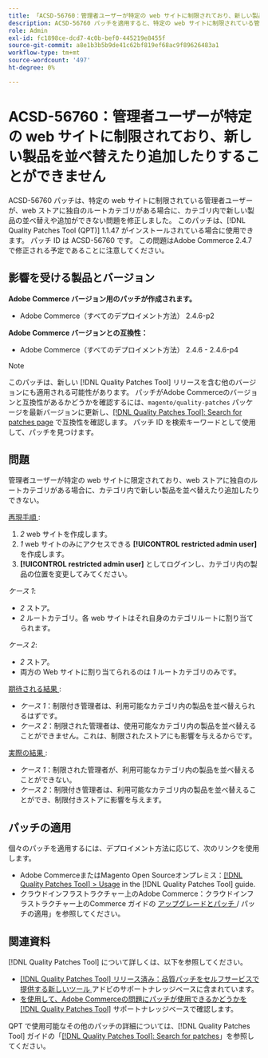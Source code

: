 ```yaml
---
title: 「ACSD-56760：管理者ユーザーが特定の web サイトに制限されており、新しい製品を並べ替えまたは追加できない」
description: ACSD-56760 パッチを適用すると、特定の web サイトに制限されている管理者ユーザーが、web ストアに独自のルートカテゴリがある場合、カテゴリ内で新しい商品の並べ替えや追加ができないAdobe Commerceの問題を修正できます。
role: Admin
exl-id: fc1898ce-dcd7-4c0b-bef0-445219e8455f
source-git-commit: a8e1b3b5b9de41c62bf819ef68ac9f89626483a1
workflow-type: tm+mt
source-wordcount: '497'
ht-degree: 0%

---
```


# ACSD-56760：管理者ユーザーが特定の web サイトに制限されており、新しい製品を並べ替えたり追加したりすることができません

ACSD-56760 パッチは、特定の web サイトに制限されている管理者ユーザーが、web ストアに独自のルートカテゴリがある場合に、カテゴリ内で新しい製品の並べ替えや追加ができない問題を修正しました。 このパッチは、[!DNL Quality Patches Tool (QPT)] 1.1.47 がインストールされている場合に使用できます。 パッチ ID は ACSD-56760 です。 この問題はAdobe Commerce 2.4.7 で修正される予定であることに注意してください。

## 影響を受ける製品とバージョン

**Adobe Commerce バージョン用のパッチが作成されます。**

* Adobe Commerce（すべてのデプロイメント方法） 2.4.6-p2

**Adobe Commerce バージョンとの互換性：**

* Adobe Commerce（すべてのデプロイメント方法） 2.4.6 - 2.4.6-p4

>[!NOTE]
>
>このパッチは、新しい [!DNL Quality Patches Tool] リリースを含む他のバージョンにも適用される可能性があります。 パッチがAdobe Commerceのバージョンと互換性があるかどうかを確認するには、`magento/quality-patches` パッケージを最新バージョンに更新し、[[!DNL Quality Patches Tool]: Search for patches page](https://experienceleague.adobe.com/tools/commerce-quality-patches/index.html?lang=ja) で互換性を確認します。 パッチ ID を検索キーワードとして使用して、パッチを見つけます。

## 問題

管理者ユーザーが特定の web サイトに限定されており、web ストアに独自のルートカテゴリがある場合に、カテゴリ内で新しい製品を並べ替えたり追加したりできない。

<u> 再現手順 </u>:

1. *2* web サイトを作成します。
1. *1* web サイトのみにアクセスできる **[!UICONTROL restricted admin user]** を作成します。
1. **[!UICONTROL restricted admin user]** としてログインし、カテゴリ内の製品の位置を変更してみてください。

*ケース 1*:

* *2* ストア。
* *2* ルートカテゴリ。各 web サイトはそれ自身のカテゴリルートに割り当てられます。

*ケース 2*:

* *2* ストア。
* 両方の Web サイトに割り当てられるのは *1* ルートカテゴリのみです。

<u> 期待される結果 </u>:

* *ケース 1*：制限付き管理者は、利用可能なカテゴリ内の製品を並べ替えられるはずです。
* *ケース 2*：制限された管理者は、使用可能なカテゴリ内の製品を並べ替えることができません。これは、制限されたストアにも影響を与えるからです。

<u> 実際の結果 </u>:

* *ケース 1*：制限された管理者が、利用可能なカテゴリ内の製品を並べ替えることができない。
* *ケース 2*：制限付き管理者は、利用可能なカテゴリ内の製品を並べ替えることができ、制限付きストアに影響を与えます。

## パッチの適用

個々のパッチを適用するには、デプロイメント方法に応じて、次のリンクを使用します。

* Adobe CommerceまたはMagento Open Sourceオンプレミス：[[!DNL Quality Patches Tool] > Usage](https://experienceleague.adobe.com/docs/commerce-operations/tools/quality-patches-tool/usage.html?lang=ja) in the [!DNL Quality Patches Tool] guide.
* クラウドインフラストラクチャー上のAdobe Commerce：クラウドインフラストラクチャー上のCommerce ガイドの [ アップグレードとパッチ ](https://experienceleague.adobe.com/docs/commerce-cloud-service/user-guide/develop/upgrade/apply-patches.html?lang=ja)/ パッチの適用」を参照してください。

## 関連資料

[!DNL Quality Patches Tool] について詳しくは、以下を参照してください。

* [[!DNL Quality Patches Tool]  リリース済み：品質パッチをセルフサービスで提供する新しいツール ](/help/announcements/adobe-commerce-announcements/magento-quality-patches-released-new-tool-to-self-serve-quality-patches.md) アドビのサポートナレッジベースに含まれています。
* [ を使用して、Adobe Commerceの問題にパッチが使用できるかどうかを  [!DNL Quality Patches Tool]](/help/support-tools/patches-available-in-qpt-tool/check-patch-for-magento-issue-with-magento-quality-patches.md) サポートナレッジベースで確認します。

QPT で使用可能なその他のパッチの詳細については、[!DNL Quality Patches Tool] ガイドの「[[!DNL Quality Patches Tool]: Search for patches](https://experienceleague.adobe.com/tools/commerce-quality-patches/index.html?lang=ja)」を参照してください。
